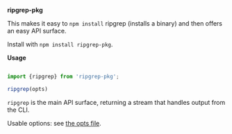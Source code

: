 **ripgrep-pkg**

This makes it easy to `npm install` ripgrep (installs a binary) and then offers an easy API surface.

Install with `npm install ripgrep-pkg`.

**Usage**
```ts

import {ripgrep} from 'ripgrep-pkg';

ripgrep(opts)
``` 
`ripgrep` is the main API surface, returning a stream that handles output from the CLI.

Usable options: see [the opts file](./src/opts.ts).
